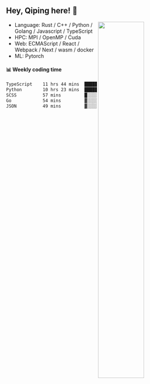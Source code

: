

## Hey, Qiping here! :wave:

[<img align="right" width="50%" src="https://github-readme-stats.vercel.app/api?username=ppppqp&theme=dark&show_icons=true">](https://metrics.lecoq.io/ppppqp?template=classic)



-   Language: Rust / C++ / Python / Golang / Javascript / TypeScript
-   HPC: MPI / OpenMP / Cuda
-   Web: ECMAScript / React / Webpack / Next / wasm / docker
-   ML: Pytorch



#### :bar_chart: Weekly coding time

<!--START_SECTION:waka-->

```txt
TypeScript    11 hrs 44 mins  ██████████▒░░░░░░░░░░░░░░   41.91 %
Python        10 hrs 23 mins  █████████▒░░░░░░░░░░░░░░░   37.12 %
SCSS          57 mins         █░░░░░░░░░░░░░░░░░░░░░░░░   03.42 %
Go            54 mins         ▓░░░░░░░░░░░░░░░░░░░░░░░░   03.22 %
JSON          49 mins         ▓░░░░░░░░░░░░░░░░░░░░░░░░   02.95 %
```

<!--END_SECTION:waka-->
